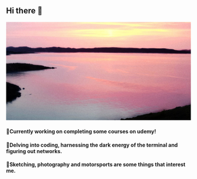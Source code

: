 ## Hi there 💜

![Sounio Sunrise](blueandpink.jpeg)

#### 📔Currently working on completing some courses on udemy!
#### 🌱Delving into coding, harnessing the dark energy of the terminal and figuring out networks.
#### 📸Sketching, photography and motorsports are some things that interest me.

